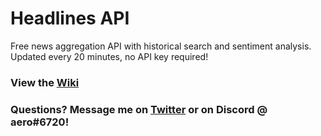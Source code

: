 # Headlines API

Free news aggregation API with historical search and sentiment analysis.
Updated every 20 minutes, no API key required! 

### View the [Wiki](https://github.com/hostinfodev/headlines-api/wiki)

### Questions? Message me on [Twitter](https://twitter.com/a3r0id) or on Discord @ aero#6720!
